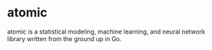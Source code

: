 # atomic
atomic is a statistical modeling, machine learning, and neural network library written from the ground up in Go.
